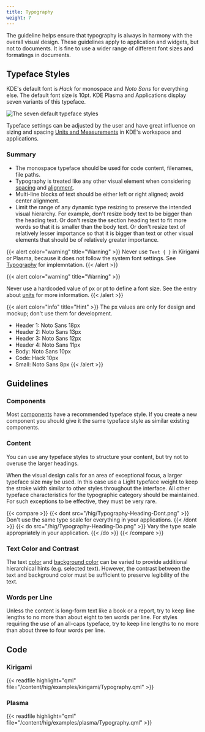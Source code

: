 ```yaml
---
title: Typography
weight: 7
---
```


The guideline helps ensure that typography is always in harmony with the
overall visual design. These guidelines apply to application and
widgets, but not to documents. It is fine to use a wider range of
different font sizes and formatings in documents.

Typeface Styles
---------------

KDE's default font is *Hack* for monospace and *Noto Sans* for
everything else. The default font size is 10pt. KDE Plasma and
Applications display seven variants of this typeface.

![The seven default typeface styles](/hig/Typography1.png)

Typeface settings can be adjusted by the user and have
great influence on sizing and spacing [Units and Measurements](/hig/layout/units)
in KDE's workspace and applications.

### Summary

-   The monospace typeface should be used for code content, filenames,
    file paths.
-   Typography is treated like any other visual element when considering
    [spacing](/hig/layout/metrics) and [alignment](/hig/layout/alignment).
-   Multi-line blocks of text should be either left or right aligned;
    avoid center alignment.
-   Limit the range of any dynamic type resizing to preserve the
    intended visual hierarchy. For example, don't resize body text to
    be bigger than the heading text. Or don't resize the section
    heading text to fit more words so that it is smaller than the body
    text. Or don't resize text of relatively lesser importance so that
    it is bigger than text or other visual elements that should be of
    relatively greater importance.

{{< alert color="warning" title="Warning" >}}
Never use `Text { }` in Kirigami or Plasma, because it does not follow
the system font settings. See [Typography](#code) for implemntation.
{{< /alert >}}


{{< alert color="warning" title="Warning" >}}

Never use a hardcoded value of px or pt to define a font size. See the
entry about [units](/hig/layout/units) for more information.
{{< /alert >}}

{{< alert color="info" title="Hint" >}}
The px values are only for design and mockup; don't use them for
development.

-   Header 1: Noto Sans 18px
-   Header 2: Noto Sans 13px
-   Header 3: Noto Sans 12px
-   Header 4: Noto Sans 11px
-   Body: Noto Sans 10px
-   Code: Hack 10px
-   Small: Noto Sans 8px
{{< /alert >}}

Guidelines
----------

### Components

Most [components](/hig/components/) have
a recommended typeface style. If you create a new component you should
give it the same typeface style as similar existing components.

### Content

You can use any typeface styles to structure your content, but try not
to overuse the larger headings.

When the visual design calls for an area of exceptional focus, a larger
typeface size may be used. In this case use a Light typeface weight to
keep the stroke width similar to other styles throughout the interface.
All other typeface characteristics for the typographic category should
be maintained. For such exceptions to be effective, they must be very
rare.

{{< compare >}}
{{< dont src="/hig/Typography-Heading-Dont.png" >}}
 Don't use the same type scale for everything in your applications.
{{< /dont >}}
{{< do src="/hig/Typography-Heading-Do.png" >}}
Vary the type scale appropriately in your application.
{{< /do >}}
{{< /compare >}}

### Text Color and Contrast

The text [color](../color/) and [background color](../color/) can be
varied to provide additional hierarchical hints (e.g. selected text).
However, the contrast between the text and background color must be
sufficient to preserve legibility of the text.

### Words per Line

Unless the content is long-form text like a book or a report, try to
keep line lengths to no more than about eight to ten words per line. For
styles requiring the use of an all-caps typeface, try to keep line
lengths to no more than about three to four words per line.

Code
----

### Kirigami

{{< readfile highlight="qml" file="/content/hig/examples/kirigami/Typography.qml" >}}

### Plasma

{{< readfile highlight="qml" file="/content/hig/examples/plasma/Typography.qml" >}}

